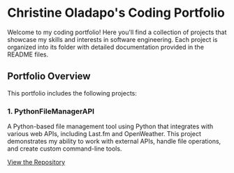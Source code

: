 # Christine Oladapo's Coding Portfolio

Welcome to my coding portfolio! Here you'll find a collection of projects that showcase my skills and interests in software engineering. Each project is organized into its folder with detailed documentation provided in the README files.

## Portfolio Overview

This portfolio includes the following projects:

### 1. PythonFileManagerAPI
A Python-based file management tool using Python that integrates with various web APIs, including Last.fm and OpenWeather. This project demonstrates my ability to work with external APIs, handle file operations, and create custom command-line tools.

[View the Repository](https://github.com/ChristineOladapo/PythonFileManagerAPI)
